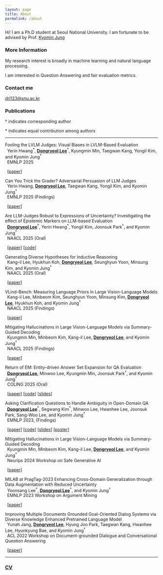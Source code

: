 ```yaml
---
layout: page
title: About
permalink: /about
---
```




Hi! I am a Ph.D student at Seoul National University. I am fortunate to be advised by Prof. [Kyomin Jung](http://milab.snu.ac.kr/kjung/index.html)

### More Information

My research interest is broadly in machine learning and natural language processing. 

I am interested in Question Answering and fair evaluation metrics.

### Contact me

[drl123@snu.ac.kr](mailto:drl123@snu.ac.kr)

### Publications

&dagger; indicates corresponding author

\* indicates equal contribution among authors

-------------
 Fooling the LVLM Judges: Visual Biases in LVLM-Based Evaluation\
&ensp;Yerin Hwang<sup>\*</sup>, **<ins>Dongryeol Lee</ins>**<sup>\*</sup>, Kyungmin Min, Taegwan Kang, Yongil Kim, and Kyomin Jung<sup>&dagger;</sup>\
 &ensp;EMNLP 2025

&ensp;[[paper](https://www.arxiv.org/abs/2505.15249)] 

 Can You Trick the Grader? Adversarial Persuasion of LLM Judges\
&ensp;Yerin Hwang, **<ins>Dongryeol Lee</ins>**, Taegwan Kang, Yongil Kim, and Kyomin Jung<sup>&dagger;</sup>\
 &ensp;EMNLP 2025 (Findings)

&ensp;[[paper](https://arxiv.org/abs/2508.07805)] 
 
 Are LLM-Judges Robust to Expressions of Uncertainty? Investigating the effect of Epistemic Markers on LLM-based Evaluation\
&ensp;**<ins>Dongryeol Lee</ins>**<sup>\*</sup>, Yerin Hwang<sup>\*</sup>, Yongil Kim, Joonsuk Park<sup>&dagger;</sup>, and Kyomin Jung<sup>&dagger;</sup>\
 &ensp;NAACL 2025 (Oral)

&ensp;[[paper](https://arxiv.org/abs/2410.20774)] [[code](https://github.com/DongryeolLee96/EMBER)]

  Generating Diverse Hypotheses for Inductive Reasoning\
&ensp;Kang-il Lee, Hyukhun Koh, **<ins>Dongryeol Lee</ins>**, Seunghyun Yoon, Minsung Kim, and Kyomin Jung<sup>&dagger;</sup>\
 &ensp;NAACL 2025 (Oral)

&ensp;[[paper](https://arxiv.org/abs/2412.13422)]

  VLind-Bench: Measuring Language Priors in Large Vision-Language Models\
&ensp;Kang-il Lee, Minbeom Kim, Seunghyun Yoon, Minsung Kim, **<ins>Dongryeol Lee</ins>**, Hyukhun Koh, and Kyomin Jung<sup>&dagger;</sup>\
 &ensp;NAACL 2025 (Findings)

&ensp;[[paper](https://arxiv.org/abs/2406.08702)]

Mitigating Hallucinations in Large Vision-Language Models via Summary-Guided Decoding\
   &ensp;Kyungmin Min, Minbeom Kim, Kang-il Lee, **<ins>Dongryeol Lee</ins>**, and Kyomin Jung<sup>&dagger;</sup>\
   &ensp;NAACL 2025 (Findings)

 &ensp;[[paper](https://arxiv.org/abs/2410.13321)]

 Return of EM: Entity-driven Answer Set Expansion for QA Evaluation\
&ensp;**<ins>Dongryeol Lee</ins>**, Minwoo Lee, Kyungmin Min, Joonsuk Park<sup>&dagger;</sup>, and Kyomin Jung<sup>&dagger;</sup>\
 &ensp;COLING 2025 (Oral)

 &ensp;[[paper](https://aclanthology.org/2025.coling-main.743/)] [[code](https://github.com/DongryeolLee96/ENTQA)] [[slides](https://dongryeollee96.github.io/pdf/COLING2025_ENTQA_slides.pdf)]

 Asking Clarification Questions to Handle Ambiguity in Open-Domain QA\
 &ensp;**<ins>Dongryeol Lee</ins>**<sup>\*</sup>, Segwang Kim<sup>\*</sup>, Minwoo Lee, Hwanhee Lee, Joonsuk Park, Sang-Woo Lee, and Kyomin Jung<sup>&dagger;</sup>\
 &ensp;EMNLP 2023, (Findings)

 &ensp;[[paper](https://aclanthology.org/2023.findings-emnlp.772/)] [[code](https://github.com/DongryeolLee96/AskCQ)] [[slides](https://dongryeollee96.github.io/pdf/EMNLP2023_AskCQ_slides.pdf)] [[poster](https://dongryeollee96.github.io/pdf/EMNLP2023_AskCQ_A0_Poster.pdf)]

 Mitigating Hallucinations in Large Vision-Language Models via Summary-Guided Decoding\
   &ensp;Kyungmin Min, Minbeom Kim, Kang-il Lee, **<ins>Dongryeol Lee</ins>**, and Kyomin Jung<sup>&dagger;</sup>\
   &ensp;Neurips 2024 Workshop on Safe Generative AI

 &ensp;[[paper](https://arxiv.org/abs/2410.13321)]


 MILAB at PragTag-2023 Enhancing Cross-Domain Generalization through Data Augmentation with Reduced Uncertainty\
   &ensp;Yoonsang Lee<sup>\*</sup>, **<ins>Dongryeol Lee</ins>**<sup>\*</sup>, and Kyomin Jung<sup>&dagger;</sup>\
   &ensp;EMNLP 2023 Workshop on Argument Mining

 &ensp;[[paper](https://aclanthology.org/2023.argmining-1.24/)]

 Improving Multiple Documents Grounded Goal-Oriented Dialog Systems via Diverse Knowledge Enhanced Pretrained Language Model\
   &ensp;Yunah Jang, **<ins>Dongryeol Lee</ins>**, Hyung Joo Park, Taegwan Kang, Hwanhee Lee, Hyunkyung Bae, and Kyomin Jung<sup>&dagger;</sup>\
   &ensp;ACL 2022 Workshop on Document-grounded Dialogue and Conversational Question Answering

 &ensp;[[paper](https://aclanthology.org/2022.dialdoc-1.15/)]

-------------

### [CV](https://dongryeollee96.github.io/pdf/dongryeollee_cv.pdf)


